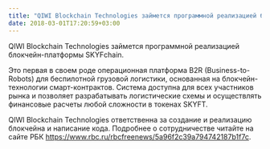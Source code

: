 ```yaml
---
title: "QIWI Blockchain Technologies займется программной реализацией блокчейн-платформы SKYFсhain"
date: 2018-03-01T17:20:59+03:00
---
```


QIWI Blockchain Technologies займется программной реализацией блокчейн-платформы SKYFсhain.

Это первая в своем роде операционная платформа B2R (Business-to-Robots) для беспилотной грузовой логистики, основанная на блокчейн-технологии смарт-контрактов. Система доступна для всех участников рынка и позволяет разрабатывать логистические схемы и осуществлять финансовые расчеты любой сложности в токенах SKYFT. 

QIWI Blockchain Technologies ответственна за создание и реализацию блокчейна и написание кода. Подробнее о сотрудничестве читайте на сайте РБК https://www.rbc.ru/rbcfreenews/5a96f2c39a794742187b1f7c.